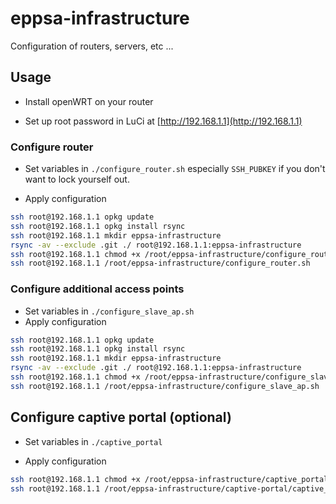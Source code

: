 # eppsa-infrastructure
Configuration of routers, servers, etc ...

## Usage
- Install openWRT on your router

- Set up root password in LuCi at [http://192.168.1.1](http://192.168.1.1)

### Configure router
- Set variables in ```./configure_router.sh``` especially ```SSH_PUBKEY``` if you don't want to lock yourself out.

- Apply configuration

```bash
ssh root@192.168.1.1 opkg update
ssh root@192.168.1.1 opkg install rsync
ssh root@192.168.1.1 mkdir eppsa-infrastructure
rsync -av --exclude .git ./ root@192.168.1.1:eppsa-infrastructure
ssh root@192.168.1.1 chmod +x /root/eppsa-infrastructure/configure_router.sh
ssh root@192.168.1.1 /root/eppsa-infrastructure/configure_router.sh
```

### Configure additional access points
- Set variables in `./configure_slave_ap.sh`
- Apply configuration

```bash
ssh root@192.168.1.1 opkg update
ssh root@192.168.1.1 opkg install rsync
ssh root@192.168.1.1 mkdir eppsa-infrastructure
rsync -av --exclude .git ./ root@192.168.1.1:eppsa-infrastructure
ssh root@192.168.1.1 chmod +x /root/eppsa-infrastructure/configure_slave_ap.sh
ssh root@192.168.1.1 /root/eppsa-infrastructure/configure_slave_ap.sh
```

## Configure captive portal (optional)
- Set variables in ```./captive_portal```

- Apply configuration

```bash
ssh root@192.168.1.1 chmod +x /root/eppsa-infrastructure/captive_portal/captive_portal.sh
ssh root@192.168.1.1 /root/eppsa-infrastructure/captive-portal/captive_portal.sh
```
